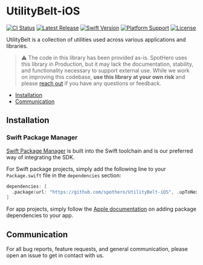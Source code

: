 # UtilityBelt-iOS

[![CI Status](https://github.com/spothero/UtilityBelt-iOS/workflows/CI/badge.svg)](https://github.com/spothero/UtilityBelt-iOS/actions?query=workflow%3A%22CI%22)
[![Latest Release](https://img.shields.io/github/v/tag/spothero/UtilityBelt-iOS?color=blue&label=latest)](https://github.com/spothero/UtilityBelt-iOS/releases)
[![Swift Version](https://img.shields.io/static/v1?label=swift&message=5.2&color=red&logo=swift&logoColor=white)](https://developer.apple.com/swift)
[![Platform Support](https://img.shields.io/static/v1?label=platform&message=iOS%20|%20macOS%20|%20watchOS%20|%20tvOS&color=darkgray)](https://github.com/spothero/UtilityBelt-iOS/blob/master/Package.swift)
[![License](https://img.shields.io/github/license/spothero/UtilityBelt-iOS)](https://github.com/spothero/UtilityBelt-iOS/blob/master/LICENSE)

UtilityBelt is a collection of utilities used across various applications and libraries.

>:warning: The code in this library has been provided as-is. SpotHero uses this library in Production, but it may lack the documentation, stability, and functionality necessary to support external use. While we work on improving this codebase, **use this library at your own risk** and please [reach out](#communication) if you have any questions or feedback.

- [Installation](#installation)
- [Communication](#communication)

## Installation

### Swift Package Manager

[Swift Package Manager](https://swift.org/package-manager/) is built into the Swift toolchain and is our preferred way of integrating the SDK.

For Swift package projects, simply add the following line to your `Package.swift` file in the `dependencies` section:

```swift
dependencies: [
  .package(url: "https://github.com/spothero/UtilityBelt-iOS", .upToNextMajor(from: "<version>")),
]
```

For app projects, simply follow the [Apple documentation](https://developer.apple.com/documentation/xcode/adding_package_dependencies_to_your_app) on adding package dependencies to your app.

## Communication

For all bug reports, feature requests, and general communication, please open an issue to get in contact with us.
